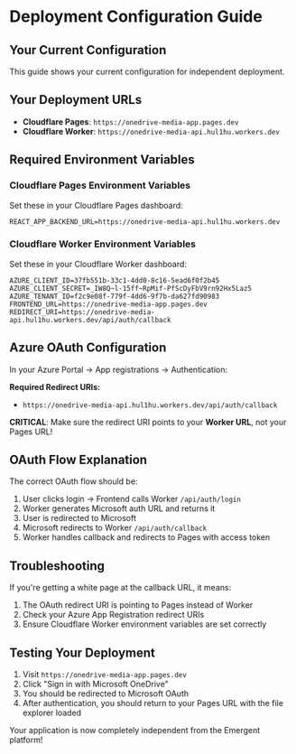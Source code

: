 # Deployment Configuration Guide

## Your Current Configuration

This guide shows your current configuration for independent deployment.

## Your Deployment URLs

- **Cloudflare Pages**: `https://onedrive-media-app.pages.dev`
- **Cloudflare Worker**: `https://onedrive-media-api.hul1hu.workers.dev`

## Required Environment Variables

### Cloudflare Pages Environment Variables

Set these in your Cloudflare Pages dashboard:
```
REACT_APP_BACKEND_URL=https://onedrive-media-api.hul1hu.workers.dev
```

### Cloudflare Worker Environment Variables

Set these in your Cloudflare Worker dashboard:
```
AZURE_CLIENT_ID=37fb551b-33c1-4dd0-8c16-5ead6f0f2b45
AZURE_CLIENT_SECRET=_IW8Q~l-15ff~RpMif-PfScDyFbV9rn92Hx5Laz5
AZURE_TENANT_ID=f2c9e08f-779f-4dd6-9f7b-da627fd90983
FRONTEND_URL=https://onedrive-media-app.pages.dev
REDIRECT_URI=https://onedrive-media-api.hul1hu.workers.dev/api/auth/callback
```

## Azure OAuth Configuration

In your Azure Portal → App registrations → Authentication:

**Required Redirect URIs:**
- `https://onedrive-media-api.hul1hu.workers.dev/api/auth/callback`

**CRITICAL**: Make sure the redirect URI points to your **Worker URL**, not your Pages URL!

## OAuth Flow Explanation

The correct OAuth flow should be:
1. User clicks login → Frontend calls Worker `/api/auth/login`
2. Worker generates Microsoft auth URL and returns it
3. User is redirected to Microsoft
4. Microsoft redirects to Worker `/api/auth/callback`
5. Worker handles callback and redirects to Pages with access token

## Troubleshooting

If you're getting a white page at the callback URL, it means:
1. The OAuth redirect URI is pointing to Pages instead of Worker
2. Check your Azure App Registration redirect URIs
3. Ensure Cloudflare Worker environment variables are set correctly

## Testing Your Deployment

1. Visit `https://onedrive-media-app.pages.dev`
2. Click "Sign in with Microsoft OneDrive"
3. You should be redirected to Microsoft OAuth
4. After authentication, you should return to your Pages URL with the file explorer loaded

Your application is now completely independent from the Emergent platform!